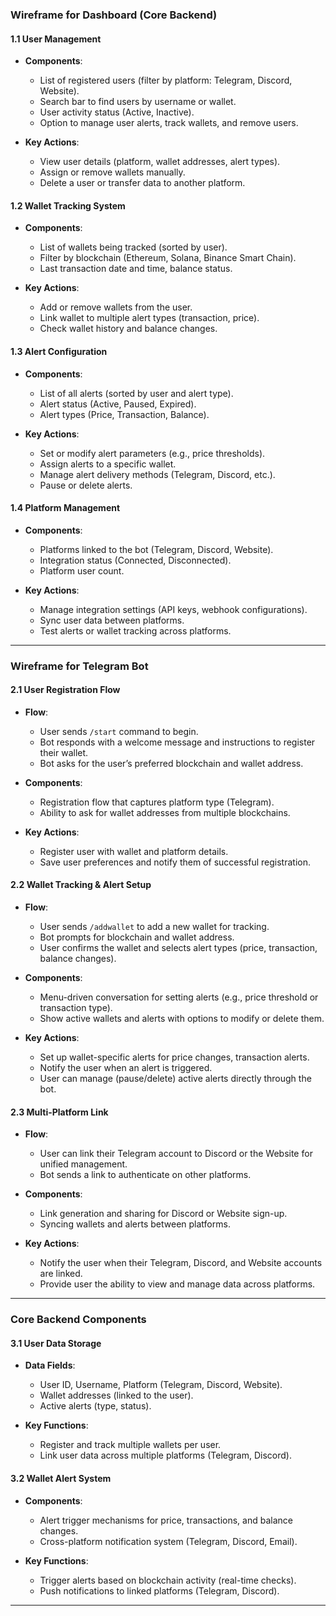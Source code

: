 

### **Wireframe for Dashboard (Core Backend)**

#### **1.1 User Management**
- **Components**: 
  - List of registered users (filter by platform: Telegram, Discord, Website).
  - Search bar to find users by username or wallet.
  - User activity status (Active, Inactive).
  - Option to manage user alerts, track wallets, and remove users.

- **Key Actions**:
  - View user details (platform, wallet addresses, alert types).
  - Assign or remove wallets manually.
  - Delete a user or transfer data to another platform.

#### **1.2 Wallet Tracking System**
- **Components**:
  - List of wallets being tracked (sorted by user).
  - Filter by blockchain (Ethereum, Solana, Binance Smart Chain).
  - Last transaction date and time, balance status.

- **Key Actions**:
  - Add or remove wallets from the user.
  - Link wallet to multiple alert types (transaction, price).
  - Check wallet history and balance changes.

#### **1.3 Alert Configuration**
- **Components**:
  - List of all alerts (sorted by user and alert type).
  - Alert status (Active, Paused, Expired).
  - Alert types (Price, Transaction, Balance).

- **Key Actions**:
  - Set or modify alert parameters (e.g., price thresholds).
  - Assign alerts to a specific wallet.
  - Manage alert delivery methods (Telegram, Discord, etc.).
  - Pause or delete alerts.

#### **1.4 Platform Management**
- **Components**:
  - Platforms linked to the bot (Telegram, Discord, Website).
  - Integration status (Connected, Disconnected).
  - Platform user count.

- **Key Actions**:
  - Manage integration settings (API keys, webhook configurations).
  - Sync user data between platforms.
  - Test alerts or wallet tracking across platforms.

---

### **Wireframe for Telegram Bot**

#### **2.1 User Registration Flow**
- **Flow**:
  - User sends `/start` command to begin.
  - Bot responds with a welcome message and instructions to register their wallet.
  - Bot asks for the user’s preferred blockchain and wallet address.

- **Components**:
  - Registration flow that captures platform type (Telegram).
  - Ability to ask for wallet addresses from multiple blockchains.

- **Key Actions**:
  - Register user with wallet and platform details.
  - Save user preferences and notify them of successful registration.

#### **2.2 Wallet Tracking & Alert Setup**
- **Flow**:
  - User sends `/addwallet` to add a new wallet for tracking.
  - Bot prompts for blockchain and wallet address.
  - User confirms the wallet and selects alert types (price, transaction, balance changes).

- **Components**:
  - Menu-driven conversation for setting alerts (e.g., price threshold or transaction type).
  - Show active wallets and alerts with options to modify or delete them.

- **Key Actions**:
  - Set up wallet-specific alerts for price changes, transaction alerts.
  - Notify the user when an alert is triggered.
  - User can manage (pause/delete) active alerts directly through the bot.

#### **2.3 Multi-Platform Link**
- **Flow**:
  - User can link their Telegram account to Discord or the Website for unified management.
  - Bot sends a link to authenticate on other platforms.

- **Components**:
  - Link generation and sharing for Discord or Website sign-up.
  - Syncing wallets and alerts between platforms.

- **Key Actions**:
  - Notify the user when their Telegram, Discord, and Website accounts are linked.
  - Provide user the ability to view and manage data across platforms.

---

### **Core Backend Components**

#### **3.1 User Data Storage**
- **Data Fields**:
  - User ID, Username, Platform (Telegram, Discord, Website).
  - Wallet addresses (linked to the user).
  - Active alerts (type, status).
  
- **Key Functions**:
  - Register and track multiple wallets per user.
  - Link user data across multiple platforms (Telegram, Discord).

#### **3.2 Wallet Alert System**
- **Components**:
  - Alert trigger mechanisms for price, transactions, and balance changes.
  - Cross-platform notification system (Telegram, Discord, Email).
  
- **Key Functions**:
  - Trigger alerts based on blockchain activity (real-time checks).
  - Push notifications to linked platforms (Telegram, Discord).

---
